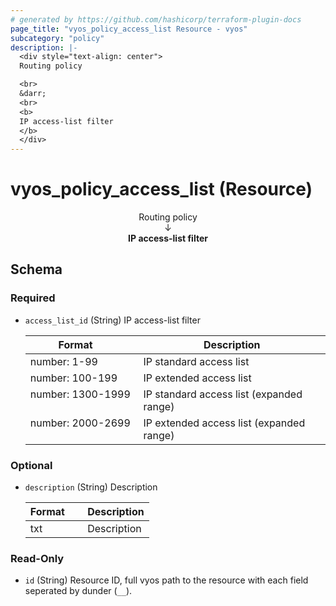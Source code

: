 ```yaml
---
# generated by https://github.com/hashicorp/terraform-plugin-docs
page_title: "vyos_policy_access_list Resource - vyos"
subcategory: "policy"
description: |-
  <div style="text-align: center">
  Routing policy

  <br>
  &darr;
  <br>
  <b>
  IP access-list filter
  </b>
  </div>
---
```


# vyos_policy_access_list (Resource)

<div style="text-align: center">
Routing policy

<br>
&darr;
<br>
<b>
IP access-list filter
</b>
</div>



<!-- schema generated by tfplugindocs -->
## Schema

### Required

- `access_list_id` (String) IP access-list filter

    |  Format &emsp; | Description  |
    |----------|---------------|
    |  number: 1-99  &emsp; |  IP standard access list  |
    |  number: 100-199  &emsp; |  IP extended access list  |
    |  number: 1300-1999  &emsp; |  IP standard access list (expanded range)  |
    |  number: 2000-2699  &emsp; |  IP extended access list (expanded range)  |

### Optional

- `description` (String) Description

    |  Format &emsp; | Description  |
    |----------|---------------|
    |  txt  &emsp; |  Description  |

### Read-Only

- `id` (String) Resource ID, full vyos path to the resource with each field seperated by dunder (`__`).
